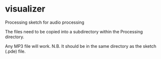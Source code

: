 # visualizer
Processing sketch for audio processing

The files need to be copied into a subdirectory within the Processing directory.

Any MP3 file will work. N.B. It should be in the same directory as the sketch (.pde) file.
